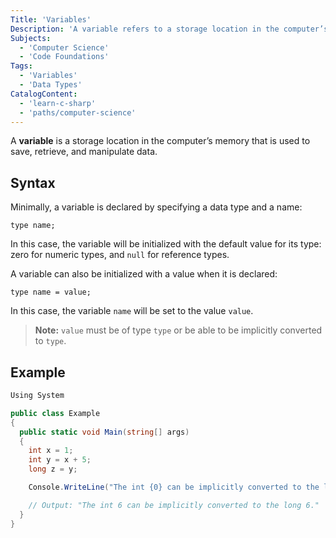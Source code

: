 ```yaml
---
Title: 'Variables'
Description: 'A variable refers to a storage location in the computer’s memory that one can set aside to save, retrieve, and manipulate data.'
Subjects:
  - 'Computer Science'
  - 'Code Foundations'
Tags:
  - 'Variables'
  - 'Data Types'
CatalogContent:
  - 'learn-c-sharp'
  - 'paths/computer-science'
---
```


A **variable** is a storage location in the computer’s memory that is used to save, retrieve, and manipulate data.

## Syntax

Minimally, a variable is declared by specifying a data type and a name:

```pseudo
type name;
```

In this case, the variable will be initialized with the default value for its type: zero for numeric types, and `null` for reference types.

A variable can also be initialized with a value when it is declared:

```pseudo
type name = value;
```

In this case, the variable `name` will be set to the value `value`.

> **Note:** `value` must be of type `type` or be able to be implicitly converted to `type`.

## Example

```cs
Using System

public class Example
{
  public static void Main(string[] args)
  {
    int x = 1;
    int y = x + 5;
    long z = y;

    Console.WriteLine("The int {0} can be implicitly converted to the long {1}.",y,z);

    // Output: "The int 6 can be implicitly converted to the long 6."
  }
}
```
